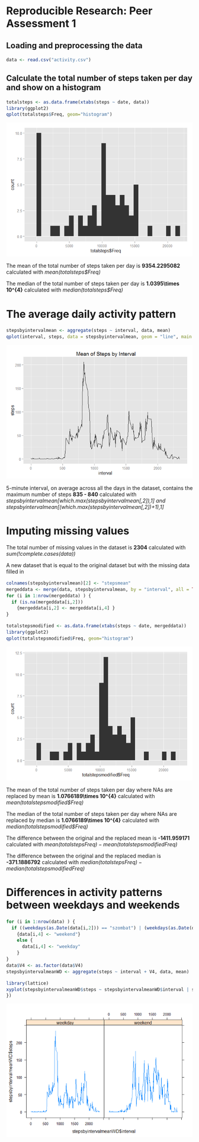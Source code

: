 # Reproducible Research: Peer Assessment 1


## Loading and preprocessing the data


```r
data <- read.csv("activity.csv")
```

## Calculate the total number of steps taken per day and show on a histogram


```r
totalsteps <- as.data.frame(xtabs(steps ~ date, data))
library(ggplot2)
qplot(totalsteps$Freq, geom="histogram") 
```

![](PA1_template_files/figure-html/unnamed-chunk-2-1.png) 


The mean of the total number of steps taken per day is **9354.2295082** calculated with *mean(totalsteps$Freq)*  

The median of the total number of steps taken per day is **1.0395\times 10^{4}** calculated with *median(totalsteps$Freq)*

# The average daily activity pattern  


```r
stepsbyintervalmean <- aggregate(steps ~ interval, data, mean)
qplot(interval, steps, data = stepsbyintervalmean, geom = "line", main = " Mean of Steps by Interval")
```

![](PA1_template_files/figure-html/unnamed-chunk-3-1.png) 

5-minute interval, on average across all the days in the dataset, contains the maximum number of steps **835 - 840**
calculated with
*stepsbyintervalmean[which.max(stepsbyintervalmean[,2]),1] and stepsbyintervalmean[(which.max(stepsbyintervalmean[,2])+1),1]*

# Imputing missing values
The total number of missing values in the dataset is **2304**
calculated with *sum(!complete.cases(data))*

A new dataset that is equal to the original dataset but with the missing data filled in

```r
colnames(stepsbyintervalmean)[2] <- "stepsmean"
mergeddata <- merge(data, stepsbyintervalmean, by = "interval", all = TRUE, sort = FALSE)
for (i in 1:nrow(mergeddata) ) {
  if (is.na(mergeddata[i,2]))
    {mergeddata[i,2] <- mergeddata[i,4] }
}
```



```r
totalstepsmodified <- as.data.frame(xtabs(steps ~ date, mergeddata))
library(ggplot2)
qplot(totalstepsmodified$Freq, geom="histogram") 
```

![](PA1_template_files/figure-html/unnamed-chunk-5-1.png) 

The mean of the total number of steps taken per day where NAs are replaced by mean is **1.0766189\times 10^{4}** calculated with *mean(totalstepsmodified$Freq)*  

The median of the total number of steps taken per day where NAs are replaced by median is **1.0766189\times 10^{4}** calculated with *median(totalstepsmodified$Freq)*

The difference between the original and the replaced mean is **-1411.959171** calculated with *mean(totalsteps$Freq) - mean(totalstepsmodified$Freq)*

The difference between the original and the replaced median is **-371.1886792** calculated with *median(totalsteps$Freq) - median(totalstepsmodified$Freq)*

# Differences in activity patterns between weekdays and weekends


```r
for (i in 1:nrow(data) ) {
  if ((weekdays(as.Date(data[i,2])) == "szombat") | (weekdays(as.Date(data[i,2])) == "vasárnap")) 
    {data[i,4] <- "weekend"}
    else {
      data[i,4] <- "weekday"
    }
}
data$V4 <- as.factor(data$V4)
stepsbyintervalmeanWD <- aggregate(steps ~ interval + V4, data, mean)
```


```r
library(lattice)
xyplot(stepsbyintervalmeanWD$steps ~ stepsbyintervalmeanWD$interval | stepsbyintervalmeanWD$V4, panel = function(x, y, layout = c(1,2)) {panel.xyplot(x, y, type = "a")
})
```

![](PA1_template_files/figure-html/unnamed-chunk-7-1.png) 

